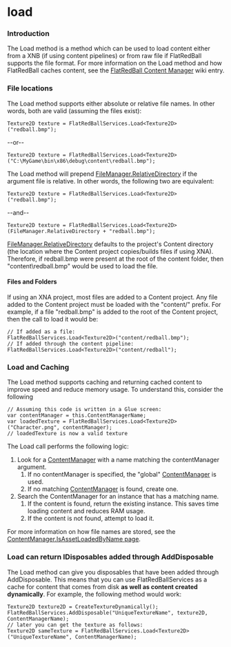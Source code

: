 # load

### Introduction

The Load method is a method which can be used to load content either from a XNB (if using content pipelines) or from raw file if FlatRedBall supports the file format. For more information on the Load method and how FlatRedBall caches content, see the [FlatRedBall Content Manager](../../../frb/docs/index.php) wiki entry.

### File locations

The Load method supports either absolute or relative file names. In other words, both are valid (assuming the files exist):

```
Texture2D texture = FlatRedBallServices.Load<Texture2D>("redball.bmp");
```

\--or--

```
Texture2D texture = FlatRedBallServices.Load<Texture2D>("C:\MyGame\bin\x86\debug\content\redball.bmp");
```

The Load method will prepend [FileManager.RelativeDirectory](../../../frb/docs/index.php) if the argument file is relative. In other words, the following two are equivalent:

```
Texture2D texture = FlatRedBallServices.Load<Texture2D>("redball.bmp");
```

\--and--

```
Texture2D texture = FlatRedBallServices.Load<Texture2D>(FileManager.RelativeDirectory + "redball.bmp");
```

[FileManager.RelativeDirectory](../../../frb/docs/index.php) defaults to the project's Content directory (the location where the Content project copies/builds files if using XNA). Therefore, if redball.bmp were present at the root of the content folder, then "content\redball.bmp" would be used to load the file.

#### Files and Folders

If using an XNA project, most files are added to a Content project. Any file added to the Content project must be loaded with the "content/" prefix. For example, if a file "redball.bmp" is added to the root of the Content project, then the call to load it would be:

```
// If added as a file:
FlatRedBallServices.Load<Texture2D>("content/redball.bmp");
// If added through the content pipeline:
FlatRedBallServices.Load<Texture2D>("content/redball");
```

### Load and Caching

The Load method supports caching and returning cached content to improve speed and reduce memory usage. To understand this, consider the following

```lang:c#
// Assuming this code is written in a Glue screen:
var contentManager = this.ContentManagerName;
var loadedTexture = FlatRedBallServices.Load<Texture2D>("Character.png", contentManager);
// loadedTexture is now a valid texture
```

The Load call performs the following logic:

1. Look for a [ContentManager](../../../documentation/api/flatredball/content/contentmanager.md) with a name matching the contentManager  argument.
   1. If no contentManager  is specified, the "global" [ContentManager](../../../documentation/api/flatredball/content/contentmanager.md) is used.
   2. If no matching [ContentManager](../../../documentation/api/flatredball/content/contentmanager.md) is found, create one.
2. Search the ContentManager for an instance that has a matching name.
   1. If the content is found, return the existing instance. This saves time loading content and reduces RAM usage.
   2. If the content is not found, attempt to load it.

For more information on how file names are stored, see the [ContentManager.IsAssetLoadedByName page](../content/contentmanager/isassetloadedbyname.md).

### Load can return IDisposables added through AddDisposable

The Load method can give you disposables that have been added through AddDisposable. This means that you can use FlatRedBallServices as a cache for content that comes from disk **as well as content created dynamically**. For example, the following method would work:

```
Texture2D texture2D = CreateTextureDynamically();
FlatRedBallServices.AddDisposable("UniqueTextureName", texture2D, ContentManagerName);
// later you can get the texture as follows:
Texture2D sameTexture = FlatRedBallServices.Load<Texture2D>("UniqueTextureName", ContentManagerName);
```
